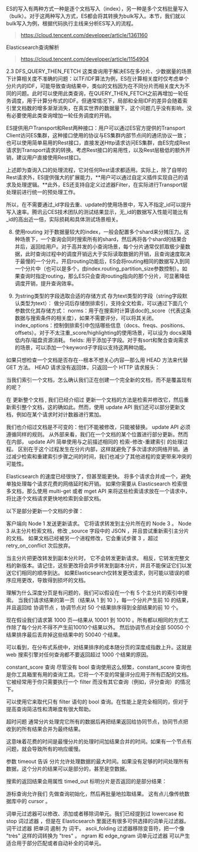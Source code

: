 ES的写入有两种方式一种是逐个文档写入（index），另一种是多个文档批量写入（bulk）。对于这两种写入方式，ES都会将其转换为bulk写入。本节，我们就以bulk写入为例，根据代码执行主线来分析ES写入的流程。


> https://cloud.tencent.com/developer/article/1361160

Elasticsearch查询解析
> https://cloud.tencent.com/developer/article/1154904


2.3 DFS_QUERY_THEN_FETCH
       这类查询用于解决ES在多分片、少数据量的场景下计算相关度不准确的问题：以TF/IDF算法为例，ES在计算相关度时仅考虑单个分片内的IDF，可能导致查询结果中，类似的文档因为在不同分片而相关度大为不同的问题。此时可以使用此类查询，在QUERY_THEN_FETCH之前再增加一轮任务调度，用于计算分布式的IDF。但通常情况下，局部和全局IDF的差异会随着索引里文档数的增多渐渐消失，在真实世界的数据量下，这个问题几乎没有影响，没有必要使用此类查询增加一轮任务调度的开销。


ES提供用户Transport和Rest两种接口：用户可以通过ES官方提供的Transport Client访问ES集群，这种接口使用的协议与ES集群内部节点间的通讯协议一致；也可以使用简单易用的Rest接口，直接发送Http请求访问ES集群，由ES完成Rest请求到Transport请求的转换。考虑Rest接口的易用性，以及Rest层极低的额外开销，建议用户直接使用Rest接口。

上述即为查询入口的处理流程，它对任何Rest请求都适用。实际上，除了自带的Rest请求外，ES提供强大的扩展能力，**用户可以通过自定义插件实现自己的请求及处理逻辑。**此外，ES还支持自定义过滤器Filter，在实际进行Transport层处理前进行统一的预处理工作。



所以，在不需要通过_id字段去重、update的使用场景中，写入不指定_id可以提升写入速率。腾讯云CES技术团队的测试结果显示，无_id的数据写入性能可能比有_id的高出近一倍，实际损耗和具体测试场景相关。

8. 使用routing
对于数据量较大的index，一般会配置多个shard来分摊压力。这种场景下，一个查询会同时搜索所有的shard，然后再将各个shard的结果合并后，返回给用户。对于高并发的小查询场景，每个分片通常仅抓取极少量数据，此时查询过程中的调度开销远大于实际读取数据的开销，且查询速度取决于最慢的一个分片。开启routing功能后，ES会将routing相同的数据写入到同一个分片中（也可以是多个，由index.routing_partition_size参数控制）。如果查询时指定routing，那么ES只会查询routing指向的那个分片，可显著降低调度开销，提升查询效率。

9. 为string类型的字段选取合适的存储方式
存为text类型的字段（string字段默认类型为text）： 做分词后存储倒排索引，支持全文检索，可以通过下面几个参数优化其存储方式：
		norms：用于在搜索时计算该doc的_score（代表这条数据与搜索条件的相关度），如果不需要评分，可以将其关闭。
		index_options：控制倒排索引中包括哪些信息（docs、freqs、positions、offsets）。对于不太注重_score/highlighting的使用场景，可以设为 docs来降低内存/磁盘资源消耗。
		fields: 用于添加子字段。对于有sort和聚合查询需求的场景，可以添加一个keyword子字段以支持这两种功能。


如果只想检查一个文档是否存在--根本不想关心内容—​那么用 HEAD 方法来代替 GET 方法。 HEAD 请求没有返回体，只返回一个 HTTP 请求报头：

当我们索引一个文档，怎么确认我们正在创建一个完全新的文档，而不是覆盖现有的呢？

在 更新整个文档 , 我们已经介绍过 更新一个文档的方法是检索并修改它，然后重新索引整个文档，这的确如此。然而，使用 update API 我们还可以部分更新文档，例如在某个请求时对计数器进行累加。

我们也介绍过文档是不可变的：他们不能被修改，只能被替换。 update API 必须遵循同样的规则。 从外部来看，我们在一个文档的某个位置进行部分更新。然而在内部， update API 简单使用与之前描述相同的 检索-修改-重建索引 的处理过程。 区别在于这个过程发生在分片内部，这样就避免了多次请求的网络开销。通过减少检索和重建索引步骤之间的时间，我们也减少了其他进程的变更带来冲突的可能性。

Elasticsearch 的速度已经很快了，但甚至能更快。 将多个请求合并成一个，避免单独处理每个请求花费的网络延时和开销。 如果你需要从 Elasticsearch 检索很多文档，那么使用 multi-get 或者 mget API 来将这些检索请求放在一个请求中，将比逐个文档请求更快地检索到全部文档。


以下是部分更新一个文档的步骤：

客户端向 Node 1 发送更新请求。
它将请求转发到主分片所在的 Node 3 。
Node 3 从主分片检索文档，修改 _source 字段中的 JSON ，并且尝试重新索引主分片的文档。 如果文档已经被另一个进程修改，它会重试步骤 3 ，超过 retry_on_conflict 次后放弃。

当主分片把更改转发到副本分片时， 它不会转发更新请求。 相反，它转发完整文档的新版本。请记住，这些更改将会异步转发到副本分片，并且不能保证它们以发送它们相同的顺序到达。 如果Elasticsearch仅转发更改请求，则可能以错误的顺序应用更改，导致得到损坏的文档。


理解为什么深度分页是有问题的，我们可以假设在一个有 5 个主分片的索引中搜索。 当我们请求结果的第一页（结果从 1 到 10 ），每一个分片产生前 10 的结果，并且返回给 协调节点 ，协调节点对 50 个结果排序得到全部结果的前 10 个。

现在假设我们请求第 1000 页—​结果从 10001 到 10010 。所有都以相同的方式工作除了每个分片不得不产生前10010个结果以外。 然后协调节点对全部 50050 个结果排序最后丢弃掉这些结果中的 50040 个结果。

可以看到，在分布式系统中，对结果排序的成本随分页的深度成指数上升。这就是 web 搜索引擎对任何查询都不要返回超过 1000 个结果的原因。


constant_score 查询
尽管没有 bool 查询使用这么频繁，constant_score 查询也是你工具箱里有用的查询工具。它将一个不变的常量评分应用于所有匹配的文档。它被经常用于你只需要执行一个 filter 而没有其它查询（例如，评分查询）的情况下。

可以使用它来取代只有 filter 语句的 bool 查询。在性能上是完全相同的，但对于提高查询简洁性和清晰度有很大帮助。



超时问题
通常分片处理完它所有的数据后再把结果返回给协同节点，协同节点把收到的所有结果合并为最终结果。

这意味着花费的时间是最慢分片的处理时间加结果合并的时间。如果有一个节点有问题，就会导致所有的响应缓慢。

参数 timeout 告诉 分片允许处理数据的最大时间。如果没有足够的时间处理所有数据，这个分片的结果可以是部分的，甚至是空数据。

搜索的返回结果会用属性 timed_out 标明分片是否返回的是部分结果：


游标查询允许我们 先做查询初始化，然后再批量地拉取结果。 这有点儿像传统数据库中的 cursor 。


词单元过滤器可以修改、添加或者移除词单元。我们已经提到过 lowercase 和 stop 词过滤器 ，但是在 Elasticsearch 里面还有很多可供选择的词单元过滤器。 词干过滤器 把单词 遏制 为 词干。 ascii_folding 过滤器移除变音符，把一个像 "très" 这样的词转换为 "tres" 。 ngram 和 edge_ngram 词单元过滤器 可以产生 适合用于部分匹配或者自动补全的词单元。
